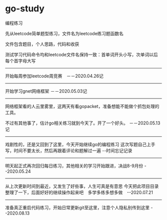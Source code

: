 # go-study
编程练习

先从leetcode简单题型练习，文件名为leetcode练习题函数名

文件包含题目，个人思路，代码和收获

测试学习代码命令均和leetcode文件名保持一致：首单词开头小写，次单词以后每个首字母大写


---------------------------
开始每周参加leetcode周竞赛　－－2020.04.26记


---------------------------
开始学习gnet网络框架 －－2020.05.03记


---------------------------
网络框架看的人云里雾里，这两天有看gopacket，准备想能不能做个抓包处理的工具。

不过有其他事了，估计go相关练习就到今天了。开了一个好头。 －－2020.05.13记


--------------------------
戏剧性的，还是又回到了这里，今天开始继续go的编程练习
这次写题自己上手写，时间不要太长，然后再跟着评论和题解过一遍  --时间忘记记录


--------------------------
明天起正式再次回归每日练习，其他相关的学习开始跟进，决战8-9月份 --2020.05.24


--------------------------
从上次更新时间到最近，又发生了好些事，人生可真是有意思
今天把此项目目录整理了一下，后面好好的继续操作起来吧　多学多练多想多做　--2020.07.21


--------------------------
准备真正重启代码练习，开始日常更新git至这里，注意个人隐私别传到这里	--2020.08.13
